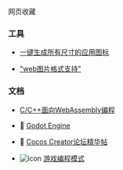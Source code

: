 网页收藏


### 工具
- [一键生成所有尺寸的应用图标](https://github.com/zhanghuanchong/icon-workshop)

- ["web图片格式支持"](https://toji.github.io/texture-tester/)


### 文档
- [C/C++面向WebAssembly编程](https://www.hellobit.com.cn/b/767368973)

- 📖 [Godot Engine](https://docs.godotengine.org/zh-cn/4.x/index.html#)

- 📄 [Cocos Creator论坛精华帖](https://xj2e22fpu6.feishu.cn/docx/PU5Tdu8oHo1SbQxNOm8c2gWEnrg)

- ![icon](https://gpp.tkchu.me/images/favicon-16x16.png)
 [游戏编程模式](https://gpp.tkchu.me/)